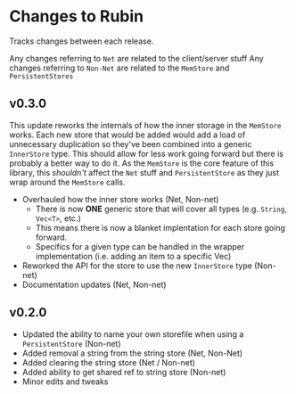 # Changes to Rubin

Tracks changes between each release.

Any changes referring to `Net` are related to the client/server stuff
Any changes referring to `Non-Net` are related to the `MemStore` and `PersistentStores`

## v0.3.0

This update reworks the internals of how the inner storage in the `MemStore` works.
Each new store that would be added would add a load of unnecessary duplication so they've been combined into a generic `InnerStore` type.
This should allow for less work going forward but there is probably a better way to do it.
As the `MemStore` is the core feature of this library, this _shouldn't_ affect the `Net` stuff and `PersistentStore` as they just wrap around the `MemStore` calls.

* Overhauled how the inner store works (Net, Non-net)
    * There is now **ONE** generic store that will cover all types (e.g. `String`, `Vec<T>`, etc.)
    * This means there is now a blanket implentation for each store going forward.
    * Specifics for a given type can be handled in the wrapper implementation (i.e. adding an item to a specific Vec)
* Reworked the API for the store to use the new `InnerStore` type (Non-net)
* Documentation updates (Net, Non-net)

## v0.2.0

* Updated the ability to name your own storefile when using a `PersistentStore` (Non-net)
* Added removal a string from the string store (Net, Non-Net)
* Added clearing the string store (Net / Non-net)
* Added ability to get shared ref to string store (Non-net)
* Minor edits and tweaks
